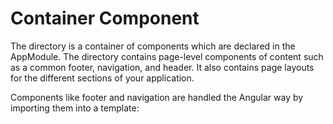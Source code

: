 # Container Component

The directory is a container of components which are declared in the AppModule. The directory contains page-level
components of content such as a common footer, navigation, and header. It also contains page layouts for the different
sections of your application.

Components like footer and navigation are handled the Angular way by importing them into a template:
